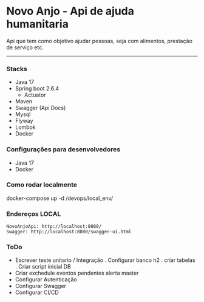 # Novo Anjo - Api de ajuda humanitaria

Api que tem como objetivo ajudar pessoas, seja com alimentos, prestação de serviço etc.

---
### Stacks

* Java 17
* Spring boot 2.6.4
  * Actuator
* Maven
* Swagger (Api Docs)
* Mysql
* Flyway
* Lombok
* Docker

### Configurações para desenvolvedores

* Java 17
* Docker

### Como rodar localmente

docker-compose up -d /devops/local_env/

### Endereços LOCAL

    NovoAnjoApi: http://localhost:8080/
    Swagger: http://localhost:8080/swagger-ui.html

### ToDo

* Escrever teste unitario / Integração
    . Configurar banco h2 
    . criar tabelas
    . Criar script inicial DB
* Criar exchedule eventos pendentes alerta master
* Configurar Autenticação
* Configurar Swagger
* Configurar CI/CD
